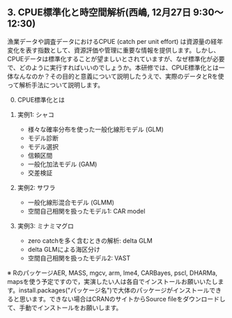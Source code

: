 
## 3. CPUE標準化と時空間解析(西嶋, 12月27日 9:30～12:30)

漁業データや調査データにおけるCPUE (catch per unit effort) は資源量の経年変化を表す指数として、資源評価や管理に重要な情報を提供します。しかし、CPUEデータは標準化することが望ましいとされていますが、なぜ標準化が必要で、どのように実行すればいいのでしょうか。本研修では、CPUE標準化とは一体なんなのか？その目的と意義について説明したうえで、実際のデータとRを使って解析手法について説明します。


0. CPUE標準化とは


1. 実例1: シャコ
   - 様々な確率分布を使った一般化線形モデル (GLM)
   - モデル診断
   - モデル選択
   - 信頼区間
   - 一般化加法モデル (GAM)
   - 交差検証


2. 実例2: サワラ
   - 一般化線形混合モデル (GLMM)
   - 空間自己相関を扱ったモデル1: CAR model


3. 実例3: ミナミマグロ
   - zero catchを多く含むときの解析: delta GLM
   - delta GLMによる海区分け
   - 空間自己相関を扱ったモデル2: VAST


※ RのパッケージAER, MASS, mgcv, arm, lme4, CARBayes, pscl, DHARMa, mapsを使う予定ですので，実演したい人は各自でインストールお願いいたします。install.packages("パッケージ名")で大体のパッケージがインストールできると思います。できない場合はCRANのサイトからSource fileをダウンロードして、手動でインストールをお願いします。
